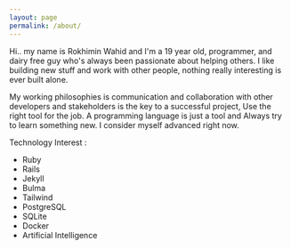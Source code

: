 ```yaml
---
layout: page
permalink: /about/
---
```

<p>Hi.. my name is Rokhimin Wahid and I'm a 19 year old, programmer, and dairy free guy who's always been passionate about helping others.
I like building new stuff and work with other people, nothing really interesting is ever built alone.
</p>
<p>
My working philosophies is communication and collaboration with other developers and stakeholders is the key to a successful project, Use the right tool for the job. A programming language is just a tool and Always try to learn something new.
I consider myself advanced right now.
</p>
<p>
Technology Interest :</p>
<ul>
    <li>Ruby</li>
    <li>Rails</li>
    <li>Jekyll</li>
    <li>Bulma</li>
    <li>Tailwind</li>
    <li>PostgreSQL</li>
    <li>SQLite</li>
    <li>Docker</li>
    <li>Artificial Intelligence</li>
</ul>

